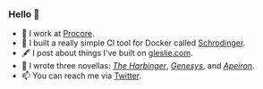 ### Hello 👋

- 🔭 I work at [Procore](https://github.com/procore).
- 🏓 I built a really simple CI tool for Docker called [Schrodinger](https://github.com/grahamleslie/schrodinger).
- 🖋️ I post about things I've built on [gleslie.com](https://gleslie.com).
- 📖 I wrote three novellas: *[The Harbinger](https://www.amazon.com/Harbinger-Graham-Leslie-ebook/dp/B07MJJVQY1/ref=sr_1_7?ie=UTF8&qid=1547266859&sr=8-7&keywords=graham+leslie)*, *[Genesys](https://gleslie.com/genesys)*, and *[Apeiron](https://www.amazon.com/Apeiron-thrilling-novella-quantum-espionage-ebook/dp/B09L7JYLKS)*.
- 📫 You can reach me via [Twitter](https://twitter.com/grahamleslie).
